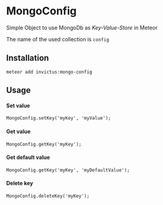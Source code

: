# MongoConfig #
Simple Object to use MongoDb as *Key-Value-Store* in Meteor

The name of the used collection is `config`

## Installation ##

    meteor add invictus:mongo-config

## Usage ##

#### Set value ####

    MongoConfig.setKey('myKey', 'myValue');

#### Get value ####

    MongoConfig.getKey('myKey');
    
#### Get default value ####

    MongoConfig.getKey('myKey', 'myDefaultValue');

#### Delete key ####

    MongoConfig.deleteKey('myKey');
